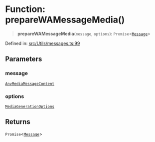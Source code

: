 # Function: prepareWAMessageMedia()

> **prepareWAMessageMedia**(`message`, `options`): `Promise`\<[`Message`](../namespaces/proto/classes/Message.md)\>

Defined in: [src/Utils/messages.ts:99](https://github.com/Fokusdotid/Baileys/blob/8399cb6fd4e55090cdf57b06ffaae3e8a88880fe/src/Utils/messages.ts#L99)

## Parameters

### message

[`AnyMediaMessageContent`](../type-aliases/AnyMediaMessageContent.md)

### options

[`MediaGenerationOptions`](../type-aliases/MediaGenerationOptions.md)

## Returns

`Promise`\<[`Message`](../namespaces/proto/classes/Message.md)\>
